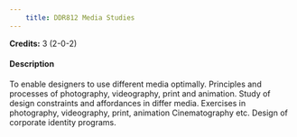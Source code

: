```yaml
---
    title: DDR812 Media Studies
---
```

**Credits:** 3 (2-0-2)



#### Description 
To enable designers to use different media optimally. Principles and processes of photography, videography, print and animation. Study of design constraints and affordances in differ media. Exercises in photography, videography, print, animation Cinematography etc. Design of corporate identity programs.